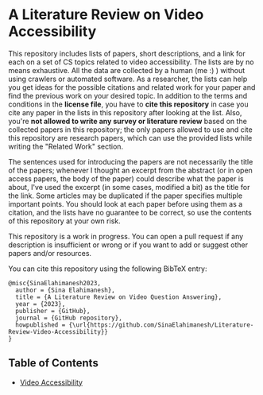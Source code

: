 # A Literature Review on Video Accessibility

This repository includes lists of papers, short descriptions, and a link for each on a set of CS topics related to video accessibility.
The lists are by no means exhaustive. All the data are collected by a human (me :) ) without using crawlers or automated software. As a researcher, the lists can help you get ideas for the possible citations and related work for your paper and find the previous work on your desired topic. In addition to the terms and conditions in the **license file**, you have to **cite this repository** in case you cite any paper in the lists in this repository after looking at the list. Also, you're **not allowed to write any survey or literature review** based on the collected papers in this repository; the only papers allowed to use and cite this repository are research papers, which can use the provided lists while writing the "Related Work" section.

The sentences used for introducing the papers are not necessarily the title of the papers; whenever I thought an excerpt from the abstract (or in open access papers, the body of the paper) could describe what the paper is about, I've used the excerpt (in some cases, modified a bit) as the title for the link. Some articles may be duplicated if the paper specifies multiple important points. You should look at each paper before using them as a citation, and the lists have no guarantee to be correct, so use the contents of this repository at your own risk.

This repository is a work in progress. You can open a pull request if any description is insufficient or wrong or if you want to add or suggest other papers and/or resources.

You can cite this repository using the following BibTeX entry:

```
@misc{SinaElahimanesh2023,
  author = {Sina Elahimanesh},
  title = {A Literature Review on Video Question Answering},
  year = {2023},
  publisher = {GitHub},
  journal = {GitHub repository},
  howpublished = {\url{https://github.com/SinaElahimanesh/Literature-Review-Video-Accessibility}}
}
```

## Table of Contents

- [Video Accessibility](https://github.com/SinaElahimanesh/Literature-Review-Video-Accessibility/edit/main/literature-review.md)
